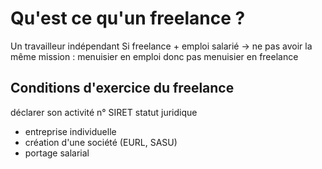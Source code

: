 # Qu'est ce qu'un freelance ?
Un travailleur indépendant
Si freelance + emploi salarié -> ne pas avoir la même mission : menuisier en emploi donc pas menuisier en freelance
## Conditions d'exercice du freelance
déclarer son activité
n° SIRET
statut juridique
- entreprise individuelle 
- création d'une société (EURL, SASU)
- portage salarial

